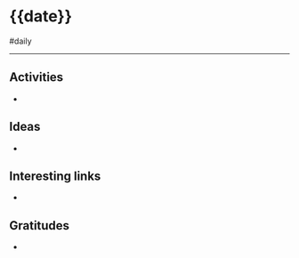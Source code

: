 # {{date}}

#daily

---

## Activities

- 

## Ideas

- 

## Interesting links

- 

## Gratitudes

- 